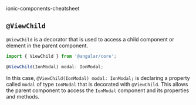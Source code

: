 ionic-components-cheatsheet

## `@ViewChild`

`@ViewChild` is a decorator that is used to access a child component or element in the parent component.

```js
import { ViewChild } from '@angular/core';

@ViewChild(IonModal) modal: IonModal;
```

In this case, `@ViewChild(IonModal) modal: IonModal;` is declaring a property called `modal` of type
`IonModal` that is decorated with `@ViewChild`. This allows the parent component to access the
`IonModal` component and its properties and methods.


